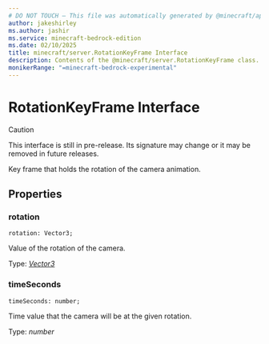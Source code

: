 ```yaml
---
# DO NOT TOUCH — This file was automatically generated by @minecraft/api-docs-generator, to report problems file an issue at https://github.com/Mojang/minecraft-scripting-libraries
author: jakeshirley
ms.author: jashir
ms.service: minecraft-bedrock-edition
ms.date: 02/10/2025
title: minecraft/server.RotationKeyFrame Interface
description: Contents of the @minecraft/server.RotationKeyFrame class.
monikerRange: "=minecraft-bedrock-experimental"
---
```

# RotationKeyFrame Interface

> [!CAUTION]
> This interface is still in pre-release.  Its signature may change or it may be removed in future releases.

Key frame that holds the rotation of the camera animation.

## Properties

### **rotation**
`rotation: Vector3;`

Value of the rotation of the camera.

Type: [*Vector3*](Vector3.md)

### **timeSeconds**
`timeSeconds: number;`

Time value that the camera will be at the given rotation.

Type: *number*
